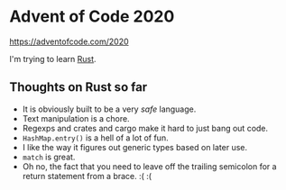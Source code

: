 # Advent of Code 2020

https://adventofcode.com/2020

I'm trying to learn [Rust](https://www.rust-lang.org/).

## Thoughts on Rust so far

* It is obviously built to be a very _safe_ language.
* Text manipulation is a chore.
* Regexps and crates and cargo make it hard to just bang out code.
* `HashMap.entry()` is a hell of a lot of fun.
* I like the way it figures out generic types based on later use.
* `match` is great.
* Oh no, the fact that you need to leave off the trailing semicolon for a return statement from a brace. :( :(

